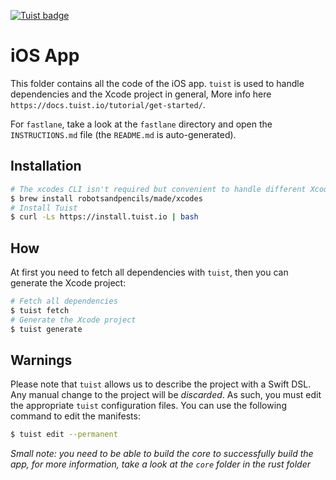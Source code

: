 [![Tuist badge](https://img.shields.io/badge/Powered%20by-Tuist-blue)](https://tuist.io)

# iOS App

This folder contains all the code of the iOS app.
`tuist` is used to handle dependencies and the Xcode project in general, More info here `https://docs.tuist.io/tutorial/get-started/`.

For `fastlane`, take a look at the `fastlane` directory and open the `INSTRUCTIONS.md` file (the `README.md` is auto-generated).

## Installation

```bash
# The xcodes CLI isn't required but convenient to handle different Xcode versions
$ brew install robotsandpencils/made/xcodes
# Install Tuist
$ curl -Ls https://install.tuist.io | bash
```

## How

At first you need to fetch all dependencies with `tuist`, then you can generate the Xcode project:

```bash
# Fetch all dependencies
$ tuist fetch
# Generate the Xcode project
$ tuist generate
```

## Warnings

Please note that `tuist` allows us to describe the project with a Swift DSL. Any manual change to the project will be *discarded*. As such, you must edit the appropriate `tuist` configuration files.
You can use the following command to edit the manifests:

```bash
$ tuist edit --permanent
```

*Small note: you need to be able to build the core to successfully build the app, for more information, take a look at the `core` folder in the rust folder*
